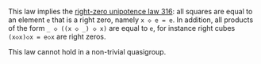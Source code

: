 This law implies the [right-zero unipotence law 316](https://teorth.github.io/equational_theories/implications/?316): all squares are equal to an element `e` that is a right zero, namely `x ◇ e = e`.  In addition, all products of the form `_ ◇ ((x ◇ _) ◇ x)` are equal to `e`, for instance right cubes `(x◇x)◇x = e◇x` are right zeros.

This law cannot hold in a non-trivial quasigroup.
